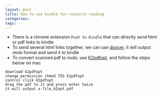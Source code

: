 ```yaml
---
layout: post
title: How to use kindle for research reading
categories:
tags:
---
```


* There is a chrome extension `Push to Kindle` that can directly send html or pdf links to kindle
* To send several html links together, we can use [doocer](https://doocer.com/), it will output mobi format and send it to kindle
* To convert scanned pdf to mobi, use [K2pdfopt](https://www.willus.com/k2pdfopt/download/), and follow the steps below on mac  
```
download k2pdfopt
change permission chmod 755 k2pdfopt
control click K2pdfopt
drag the pdf to it and press enter twice
it will output a file_k2opt.pdf
```
